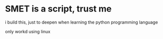# SMET is a script, trust me
i build this, just to deepen when learning the python programming language


only workd using linux
